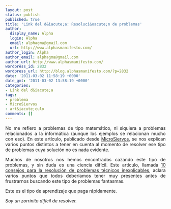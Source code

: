 ```yaml
---
layout: post
status: publish
published: true
title: 'Link del d&iacute;a: Resoluci&oacute;n de problemas'
author:
  display_name: Alpha
  login: Alpha
  email: alphagma@gmail.com
  url: http://www.alphasmanifesto.com/
author_login: Alpha
author_email: alphagma@gmail.com
author_url: http://www.alphasmanifesto.com/
wordpress_id: 2832
wordpress_url: http://blog.alphasmanifesto.com/?p=2832
date: '2011-03-02 11:58:19 +0000'
date_gmt: '2011-03-02 13:58:19 +0000'
categories:
- Link del d&iacute;a
tags:
- problema
- MicroSiervos
- art&iacute;culo
comments: []
---
```

<p style="text-align: justify;">No me refiero a problemas de tipo matem&aacute;tico, ni siquiera a problemas relacionados a la inform&aacute;tica (aunque los ejemplos se relacionan mucho con eso). En este art&iacute;culo, publicado desde <a href="http://www.microsiervos.com/archivo/ordenadores/pero-si-yo-no-he-tocado-nada.html">MicroSiervos</a>, se nos explican varios puntos distintos a tener en cuenta al momento de resolver ese tipo de problemas cuya soluci&oacute;n no es nada evidente.</p>
<p style="text-align: justify;">Muchos de nosotros nos hemos encontrados cazando este tipo de problemas, y sin duda es una ciencia dif&iacute;cil. Este art&iacute;culo, llamada&nbsp;<a href="http://manuelpereiragonzalez.blogspot.com/2010/10/10-consejos-para-la-resolucion-de.html">10 consejos para la resoluci&oacute;n de problemas t&eacute;cnicos inexplicables</a>, aclara varios puntos que todos deberiamos tener muy presentes antes de frustrarnos buscando este tipo de problemas fantasmas.</p>
<p style="text-align: justify;">Este es el tipo de aprendizaje que paga r&aacute;pidamente.</p>
<p style="text-align: justify;"><em>Soy un zorrinito dif&iacute;cil de resolver.</em></p>
